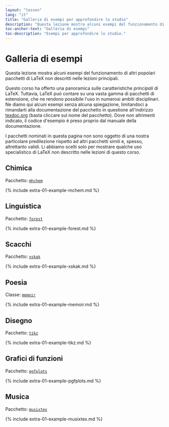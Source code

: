 ```yaml
---
layout: "lesson"
lang: "it"
title: "Galleria di esempi per approfondire lo studio"
description: "Questa lezione mostra alcuni esempi del funzionamento di altri popolari pacchetti di LaTeX non descritti nelle lezioni principali."
toc-anchor-text: "Galleria di esempi"
toc-description: "Esempi per approfondire lo studio."
---
```


# Galleria di esempi

<span
  class="summary">Questa lezione mostra alcuni esempi del 
  funzionamento di altri popolari pacchetti di LaTeX 
  non descritti nelle lezioni principali.</span>

Questo corso ha offerto una panoramica sulle caratteristiche 
_principali_ di LaTeX.
Tuttavia, LaTeX può contare su una vasta gamma di pacchetti 
di estensione, che ne rendono possibile l'uso 
in numerosi ambiti disciplinari.
Ne diamo qui alcuni esempi senza alcuna spiegazione, 
limitandoci a rimandarti alla documentazione del pacchetto 
in questione all'indirizzo [texdoc.org](https://texdoc.org) 
(basta cliccare sul nome del pacchetto).
Dove non altrimenti indicato, il codice d'esempio 
è preso proprio dal manuale della documentazione.

<p
  class="hint">I pacchetti nominati in questa pagina non sono oggetto di una nostra particolare predilezione rispetto ad altri pacchetti simili e, spesso, altrettanto validi. Li abbiamo scelti solo per mostrare qualche uso specialistico di LaTeX non descritto nelle lezioni di questo corso.</p>

## Chimica

Pacchetto: [`mhchem`](https://texdoc.org/pkg/mhchem)

{% include extra-01-example-mchem.md %}

## Linguistica

Pacchetto: [`forest`](https://texdoc.org/pkg/forest)

{% include extra-01-example-forest.md %}

## Scacchi

<!-- not 2017 -->
Pacchetto: [`xskak`](https://texdoc.org/pkg/xskak)

{% include extra-01-example-xskak.md %}


## Poesia

Classe: [`memoir`](https://texdoc.org/pkg/memoir)

{% include extra-01-example-memoir.md %}


## Disegno
<!-- not 2017 -->
Pacchetto: [`tikz`](https://texdoc.org/pkg/tikz)


{% include extra-01-example-tikz.md %}


## Grafici di funzioni

Pacchetto: [`pgfplots`](https://texdoc.org/pkg/pgfplots)


{% include extra-01-example-pgfplots.md %}


## Musica

Pacchetto: [`musixtex`](https://texdoc.org/pkg/musixtex)



{% include extra-01-example-musixtex.md %}
